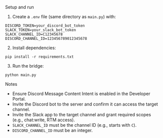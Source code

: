 Setup and run

1) Create a `.env` file (same directory as `main.py`) with:

```
DISCORD_TOKEN=your_discord_bot_token
SLACK_TOKEN=your_slack_bot_token
SLACK_CHANNEL_ID=C12345678
DISCORD_CHANNEL_ID=123456789012345678
```

2) Install dependencies:

```
pip install -r requirements.txt
```

3) Run the bridge:

```
python main.py
```

Notes
- Ensure Discord Message Content Intent is enabled in the Developer Portal.
- Invite the Discord bot to the server and confirm it can access the target channel.
- Invite the Slack app to the target channel and grant required scopes (e.g., chat:write, RTM access).
- `SLACK_CHANNEL_ID` must be the channel ID (e.g., starts with `C`).
- `DISCORD_CHANNEL_ID` must be an integer.